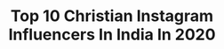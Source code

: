 ---
title: Top 10 Christian Instagram Influencers In India In 2020
description: >-
  Find top christian Instagram influencers in India in 2020. Most popular hashtags: #india #photography #instagram #nature.
platform: Instagram
profiles:
  - username: "maruati_tekawki_hnamte"
    fullname: >-
      H.Lalremruati
    location: "India"
    followers: 23374
    engagement: 1309
    commentsToLikes: 0.014418
    avatar: "https://scontent-ams4-1.cdninstagram.com/v/t51.2885-19/s320x320/42973864_297890277724262_4925624840452308992_n.jpg?_nc_ht=scontent-ams4-1.cdninstagram.com&_nc_ohc=j5Yxbk9EkuwAX8bCmOC&oh=bbacdc80b22034a4748e935a19b086af&oe=5EBC2A52"
    verified: false
    hashtags: "#newvideo, #gospel, #worshipper, #newsong"
  - username: "ch_asermusic"
    fullname: >-
      #G4Chase🐝
    location: "India"
    followers: 5873
    engagement: 1538
    commentsToLikes: 0.076150
    avatar: "https://scontent-amt2-1.cdninstagram.com/v/t51.2885-19/s320x320/90636628_919746881793342_695361991270727680_n.jpg?_nc_ht=scontent-amt2-1.cdninstagram.com&_nc_ohc=nDKhxGydwBkAX9odAmw&oh=8c7104e7205178c7d3d0836a84951e22&oe=5EB91E0F"
    verified: false
    hashtags: "#g4szn, #christiandiorchallenge, #christiandiortrillerchallenge, #cd"
  - username: "anchorshivanishreen"
    fullname: >-
      शिवानी शिरीन
    location: "India"
    followers: 34032
    engagement: 386
    commentsToLikes: 0.010393
    avatar: "https://scontent-ams4-1.cdninstagram.com/v/t51.2885-19/s320x320/91781785_555738695071350_4520425488170090496_n.jpg?_nc_ht=scontent-ams4-1.cdninstagram.com&_nc_ohc=fvDyLbgcA74AX8oYQNg&oh=99d70595edc82827e6621aca05b79993&oe=5EBC7B37"
    verified: false
    hashtags: "#mumbai, #support, #selfie, #like4likes"
  - username: "ashik2025"
    fullname: >-
      Ashik Thomas
    location: "India"
    followers: 13434
    engagement: 1630
    commentsToLikes: 0.009810
    avatar: "https://scontent-lht6-1.cdninstagram.com/v/t51.2885-19/s320x320/66645270_673939843080960_5169544077665894400_n.jpg?_nc_ht=scontent-lht6-1.cdninstagram.com&_nc_ohc=q1pMEH-qETsAX8s8dU5&oh=f1946ab8cddd891e2f37f133a6eadee0&oe=5EBC6B93"
    verified: false
    hashtags: "#gs1200, #godsowncountry, #390adventure, #sideprofilechallenge"
  - username: "oyinbraithwaite"
    fullname: >-
      Oyinkan Braithwaite
    location: "India"
    followers: 5349
    engagement: 425
    commentsToLikes: 0.055511
    avatar: "https://scontent-lhr8-1.cdninstagram.com/v/t51.2885-19/s320x320/14373966_385422688248185_5254738580797915136_a.jpg?_nc_ht=scontent-lhr8-1.cdninstagram.com&_nc_ohc=oMtr3L_al6sAX-uMb5M&oh=d091c858d5975b58fd2042c400eebd14&oe=5EB0739E"
    verified: false
    hashtags: "#repost, #partnersincrime, #book, #berry"
  - username: "______a_r_j_u_n______"
    fullname: >-
      Arjun sathyan
    location: "India"
    followers: 10988
    engagement: 694
    commentsToLikes: 0.118221
    avatar: "https://scontent-ams4-1.cdninstagram.com/v/t51.2885-19/s320x320/92462608_584418622171458_8882654561890729984_n.jpg?_nc_ht=scontent-ams4-1.cdninstagram.com&_nc_ohc=Lxg03nDp0i0AX-ZhPMz&oh=83bb644a3bf37d29f439d886ed8a8ac0&oe=5EBB179C"
    verified: false
    hashtags: "#ridersofkerala, #mobilephotographyindia, #mobiledit, #mthelmets"
  - username: "zivkoren1"
    fullname: >-
      Ziv Koren
    location: "India"
    followers: 52396
    engagement: 269
    commentsToLikes: 0.033798
    avatar: "https://scontent-ams4-1.cdninstagram.com/v/t51.2885-19/s320x320/37795539_2598123433546991_6072720312116445184_n.jpg?_nc_ht=scontent-ams4-1.cdninstagram.com&_nc_ohc=laomnoaX5rwAX8eFuLH&oh=fba1237c507a1e78d8ec0e1bc98bb09a&oe=5EB726A0"
    verified: true
    hashtags: "#pigeon, #coronavirus, #afar, #teakwood"
  - username: "naina_thapa"
    fullname: >-
      Naina ★네나★
    location: "India"
    followers: 6926
    engagement: 1345
    commentsToLikes: 0.025905
    avatar: "https://scontent-ams4-1.cdninstagram.com/v/t51.2885-19/s320x320/81658529_1823040517831649_6300565921987559424_n.jpg?_nc_ht=scontent-ams4-1.cdninstagram.com&_nc_ohc=uo_cpQHdnOIAX9zo0TC&oh=f1096943669712b0f90e72f96ec4d91d&oe=5EBCD3A8"
    verified: false
    hashtags: "#likepostlike, #instagirls, #natureloversforlife, #memorable"
  - username: "gabriel__son_of__meena__"
    fullname: >-
      കത്തിക്കരിഞ്ഞ മാലാഖാ ( AJAY )
    location: "India"
    followers: 12188
    engagement: 845
    commentsToLikes: 0.054438
    avatar: "https://scontent-ams4-1.cdninstagram.com/v/t51.2885-19/s320x320/81505793_486563241966254_8462985842745409536_n.jpg?_nc_ht=scontent-ams4-1.cdninstagram.com&_nc_ohc=o7llET9LSgYAX9x3lJI&oh=cb24d5e2e80a7b76c04b6979bdc2b7c3&oe=5E826C32"
    verified: false
    hashtags: "#windsorcastle, #classicaldancer, #monthsold, #weddingplanner"
  - username: "thestylejurist"
    fullname: >-
      𝙏𝙝𝙚𝙨𝙩𝙮𝙡𝙚𝙟𝙪𝙧𝙞𝙨𝙩 🌸
    location: "India"
    followers: 33459
    engagement: 155
    commentsToLikes: 0.087622
    avatar: "https://scontent-lht6-1.cdninstagram.com/v/t51.2885-19/s320x320/92466597_929002890865314_6801904436403765248_n.jpg?_nc_ht=scontent-lht6-1.cdninstagram.com&_nc_ohc=MgTJHBXtBWEAX_frP03&oh=d4a8dcf19f5a24e39cdc0a55ef02fed8&oe=5EB94F8C"
    verified: false
    hashtags: "#gurugram, #sbl, #delhifashion, #influencer"
---